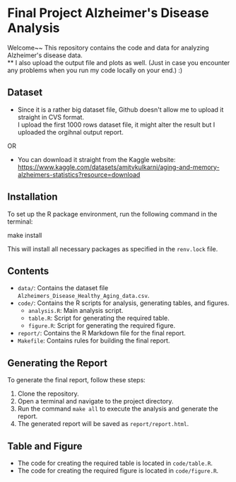 # Final Project Alzheimer's Disease Analysis
Welcome~~ 
This repository contains the code and data for analyzing Alzheimer's disease data. <br />
** I also upload the output file and plots as well. (Just in case you encounter any problems when you run my code locally on your end.) :) 

## Dataset

- Since it is a rather big dataset file, Github doesn't allow me to upload it straight in CVS format. <br />
I upload the first 1000 rows dataset file, it might alter the result but I uploaded the orgihnal output report. 

OR

- You can download it straight from the Kaggle website: <br />
https://www.kaggle.com/datasets/amitvkulkarni/aging-and-memory-alzheimers-statistics?resource=download

## Installation

To set up the R package environment, run the following command in the terminal:

make install

This will install all necessary packages as specified in the `renv.lock` file.



## Contents

- `data/`: Contains the dataset file `Alzheimers_Disease_Healthy_Aging_data.csv`.
- `code/`: Contains the R scripts for analysis, generating tables, and figures.
  - `analysis.R`: Main analysis script.
  - `table.R`: Script for generating the required table.
  - `figure.R`: Script for generating the required figure.
- `report/`: Contains the R Markdown file for the final report.
- `Makefile`: Contains rules for building the final report.

## Generating the Report

To generate the final report, follow these steps:

1. Clone the repository.
2. Open a terminal and navigate to the project directory.
3. Run the command `make all` to execute the analysis and generate the report.
4. The generated report will be saved as `report/report.html`.

## Table and Figure

- The code for creating the required table is located in `code/table.R`.
- The code for creating the required figure is located in `code/figure.R`.
